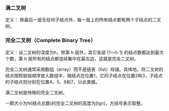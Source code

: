 ### 满二叉树

定义： 除最后一层无任何子结点外，每一层上的所有结点都有两个子结点的二叉树。 

### 完全二叉树（Complete Binary Tree）

定义：设二叉树的深度为h，除第 h 层外，其它各层 (1～h-1) 的结点数都达到最大个数，第 h 层所有的结点都连续集中在最左边，这就是完全二叉树。

完全二叉树通常采用数组（array）而不是链表（list）存储。具体地，将二叉树的结点按照层级顺序放入数组中，根结点在位置1，它的子结点在位置2和3，子结点的子结点则分别在位置4、5、6和7，以此类推。

满二叉树是特殊的完全二叉树。

一颗大小为N(结点总数)的完全二叉树的高度为[lgn]，方括号表示取整。